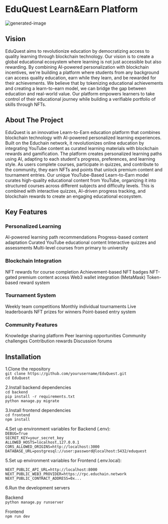 # EduQuest Learn&Earn Platform

![generated-image](https://indigo-charming-bobcat-816.mypinata.cloud/ipfs/bafybeig4ph2a3cgh37ox2nlykocuhqsbn52aayp2oly4uc2wdzbl5t3q3e)

## Vision
EduQuest aims to revolutionize education by democratizing access to quality learning through blockchain technology. Our vision is to create a global educational ecosystem where learning is not just accessible but also rewarding. By combining AI-powered personalization with blockchain incentives, we're building a platform where students from any background can access quality education, earn while they learn, and be rewarded for their achievements.
We believe that by tokenizing educational achievements and creating a learn-to-earn model, we can bridge the gap between education and real-world value. Our platform empowers learners to take control of their educational journey while building a verifiable portfolio of skills through NFTs.


## About The Project
EduQuest is an innovative Learn-to-Earn education platform that combines blockchain technology with AI-powered personalized learning experiences. Built on the Educhain network, it revolutionizes online education by integrating YouTube content as curated learning materials with blockchain rewards and gamification.
The platform creates personalized learning paths using AI, adapting to each student's progress, preferences, and learning style. As users complete courses, participate in quizzes, and contribute to the community, they earn NFTs and points that unlock premium content and tournament entries.
Our unique YouTube-Based Learn-to-Earn model curates high-quality educational content from YouTube, organizing it into structured courses across different subjects and difficulty levels. This is combined with interactive quizzes, AI-driven progress tracking, and blockchain rewards to create an engaging educational ecosystem.

## Key Features

### Personalized Learning
AI-powered learning path recommendations
Progress-based content adaptation
Curated YouTube educational content
Interactive quizzes and assessments
Multi-level courses from primary to university

### Blockchain Integration
NFT rewards for course completion
Achievement-based NFT badges
NFT-gated premium content access
Web3 wallet integration (MetaMask)
Token-based reward system

### Tournament System
Weekly team competitions
Monthly individual tournaments
Live leaderboards
NFT prizes for winners
Point-based entry system

### Community Features
Knowledge sharing platform
Peer learning opportunities
Community challenges
Contribution rewards
Discussion forums

## Installation

1.Clone the repository <br/>
`git clone https://github.com/yourusername/EduQuest.git` <br/>
`cd EduQuest` <br/>

2.Install backend dependencies<br/>
`cd backend`<br/>
`pip install -r requirements.txt`<br/>
`python manage.py migrate`<br/>

3.Install frontend dependencies<br/>
`cd frontend`<br/>
`npm install`<br/>

4.Set up environment variables for Backend (.env):<br/>
`DEBUG=True` <br/>
`SECRET_KEY=your_secret_key` <br/>
`ALLOWED_HOSTS=localhost,127.0.0.1` <br/>
`CORS_ALLOWED_ORIGINS=http://localhost:3000`  <br/>
`DATABASE_URL=postgresql://user:password@localhost:5432/eduquest` <br/>

5.Set up environment variables for Frontend (.env.local): <br/>

`NEXT_PUBLIC_API_URL=http://localhost:8000` <br/>
`NEXT_PUBLIC_WEB3_PROVIDER=https://rpc.educhain.network` <br/>
`NEXT_PUBLIC_CONTRACT_ADDRESS=0x...` <br/>

6.Run the development servers <br/>

Backend <br/>
`python manage.py runserver` <br/>

Frontend <br/>
`npm run dev` <br/>
